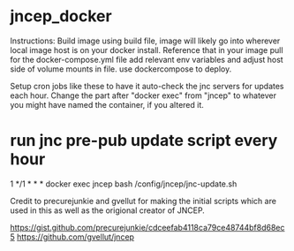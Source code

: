 # jncep_docker

Instructions:
Build image using build file, image will likely go into wherever local image host is on your docker install.  Reference that in your image pull for the docker-compose.yml file
add relevant env variables and adjust host side of volume mounts in file.
use dockercompose to deploy.

Setup cron jobs like these to have it auto-check the jnc servers for updates each hour. Change the part after "docker exec" from "jncep" to whatever you might have named the container, if you altered it.

# run jnc pre-pub update script every hour
1 */1 * * * docker exec jncep bash /config/jncep/jnc-update.sh


Credit to precurejunkie and gvellut for making the initial scripts which are used in this as well as the origional creator of JNCEP.

https://gist.github.com/precurejunkie/cdceefab4118ca79ce48744bf8d68ec5
https://github.com/gvellut/jncep
